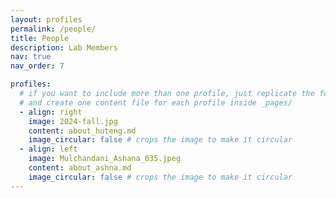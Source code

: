 ```yaml
---
layout: profiles
permalink: /people/
title: People
description: Lab Members
nav: true
nav_order: 7

profiles:
  # if you want to include more than one profile, just replicate the following block
  # and create one content file for each profile inside _pages/
  - align: right
    image: 2024-fall.jpg
    content: about_huteng.md
    image_circular: false # crops the image to make it circular
  - align: left
    image: Mulchandani_Ashana_035.jpeg
    content: about_ashna.md
    image_circular: false # crops the image to make it circular
---
```

